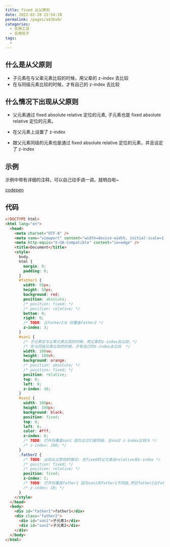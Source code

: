 ```yaml
---
title: fixed 从父原则
date: 2022-02-28 22:54:18
permalink: /pages/a43ba9/
categories:
  - 实用工具
  - 实用轮子
tags:
  -
---
```


## 什么是从父原则

- 子元素在与父辈元素比较的时候，用父辈的 z-index 去比较
- 在与同级元素比较的时候，才有自己的 z-index 去比较

## 什么情况下出现从父原则

- 父元素通过 fixed absolute relative 定位的元素, 子元素也是 fixed absolute relative 定位的元素。

- 在父元素上设置了 z-index

- 跟父元素同级的元素也是通过 fixed absolute relative 定位的元素，并且设定了 z-index

## 示例

示例中带有详细的注释，可以自己动手调一调，就明白啦~

[codepen](https://codepen.io/OBKoro1/pen/gObWVPE)

## 代码

```html
<!DOCTYPE html>
<html lang="en">
  <head>
    <meta charset="UTF-8" />
    <meta name="viewport" content="width=device-width, initial-scale=1.0" />
    <meta http-equiv="X-UA-Compatible" content="ie=edge" />
    <title>Document</title>
    <style>
      body,
      html {
        margin: 0;
        padding: 0;
      }
      #father1 {
        width: 50px;
        height: 50px;
        background: red;
        position: absolute;
        /* position: fixed; */
        /* position: relative; */
        bottom: 0;
        right: 0;
        /* TODO: 比father2大 将覆盖father2 */
        z-index: 3;
      }
      #son1 {
        /* 子元素在与父辈元素比较的时候，用父辈的z-index去比较。*/
        /* 在与同级元素比较的时候，才有自己的z-index去比较  */
        width: 100vw;
        height: 100vh;
        background: orange;
        /* position: absolute; */
        /* position: fixed; */
        position: relative;
        top: 0;
        left: 0;
        z-index: 10;
      }
      #son2 {
        width: 100px;
        height: 100px;
        background: black;
        position: fixed;
        top: 0;
        left: 0;
        color: #fff;
        z-index: 8;
        /* TODO: 打开将覆盖son1 因为比它们是同级，且son2 z-index比较大 */
        /* z-index: 100; */
      }
      .father2 {
        /* TODO: 出现从父原则的情况: 在fixed的父元素设relative和z-index */
        /* position: fixed; */
        /* position: relative; */
        position: fixed;
        z-index: 1;
        /* TODO: 打开将覆盖father1 因为son1和father1不同级,然后father2比father1的z-index大 */
        /* z-index: 10; */
      }
    </style>
  </head>
  <body>
    <div id="father1">father1</div>
    <div class="father2">
      <div id="son1">子元素1</div>
      <div id="son2">子元素2</div>
    </div>
  </body>
</html>
```
